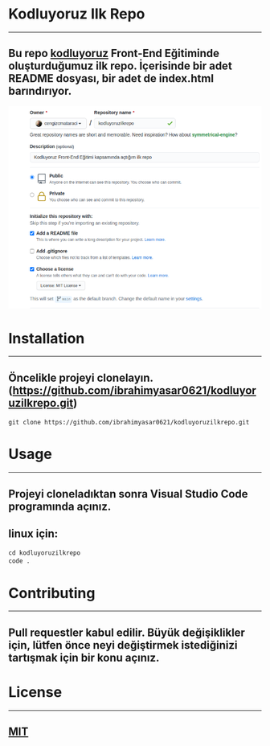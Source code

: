 # Kodluyoruz Ilk Repo
---------------------------------------------
## Bu repo [kodluyoruz](https://kodluyoruz.org/) Front-End Eğitiminde oluşturduğumuz ilk repo. İçerisinde bir adet README dosyası, bir adet de index.html barındırıyor.
![](https://raw.githubusercontent.com/Kodluyoruz/taskforce/main/git/odev1/figures/github.png)

# Installation
-----------------------------------------------------
## Öncelikle projeyi clonelayın.(https://github.com/ibrahimyasar0621/kodluyoruzilkrepo.git)
```
git clone https://github.com/ibrahimyasar0621/kodluyoruzilkrepo.git
```
# Usage
-----------------------------------------------
## Projeyi cloneladıktan sonra Visual Studio Code programında açınız.
## linux için:
```
cd kodluyoruzilkrepo
code .
```
# Contributing
----------------------------------------------------
## Pull requestler kabul edilir. Büyük değişiklikler için, lütfen önce neyi değiştirmek istediğinizi tartışmak için bir konu açınız.
# License
---------------------------------------------------
## [MIT](https://choosealicense.com/licenses/mit/)
